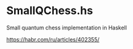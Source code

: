 # SmallQChess.hs
Small quantum chess implementation in Haskell

https://habr.com/ru/articles/402355/


